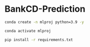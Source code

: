 # BankCD-Prediction


```bash
conda create -n mlproj python=3.9 -y
```

```bash
conda activate mlproj 
```

```bash
pip install -r requirements.txt 
```